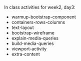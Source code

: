 In class activities for week2, day3:
- warmup-bootstrap-component
- containers-rows-columns
- text-layout
- bootstrap-wireframe
- explain-media-queries
- build-media-queries
- viewport-activity
- extra-content